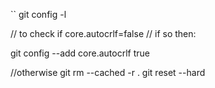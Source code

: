 ``
git config -l

// to check if core.autocrlf=false
// if so then:

git config --add core.autocrlf true

//otherwise 
git rm --cached -r .
git reset --hard

```
